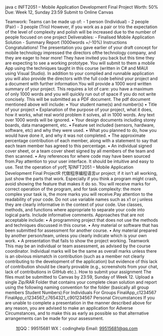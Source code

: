 java c
INFT2051 – Mobile Application Development 
Final Project 
Worth: 50% Due: Week 12, Sunday 23:59 Submit to Online Canvas 


Teamwork: Teams can be made up of: -             1 person (Individual) - 2 people (Pair) - 3 people (Trio) However, if you work as a pair or trio the expectation of the level of complexity and polish will be increased due to the number of people focused on one project Deliverables: - Finalised Mobile Application Solution - Summary Report (1000words +/-10%) 
Instructions Congratulations! The   presentation   you gave earlier of   your draft concept for mobile   technology   impressed the directors ofthe   technology company, and they are eager   to hear   more! They   have   invited you back but this time they are expecting to   see   a working   prototype.   You   will   submit   to them   a   mobile   App   using   the   techniques   taught   in   this   course   (written   in   C#   and   MAUI   using   Visual   Studio).
In addition to your complied and runnable application you will   also provide the   directors with   the full code behind your project and a document with   further information.You will provide a   1000 word written summary of   your project. This requires a lot of   care: you   have a maximum of   only   1000 words and you will quickly run out of   space if   you do not write   concisely. This will be submitted as a PDF   document.
The   pdf   document   mentioned   above   will   include:
•         Your student name(s) and number(s)
•         Title   of   your   project
•         Explanation of   the purpose of   your project, what it does, how it works, what real world problem it solves, all in   1000 words. Any text over   1000   words   will   be   ignored.
•         Your design documents including storey boards, data management, etc.
•         Feature set included (sensors, hardware, software, etc)   and why   they   were   used.
•         What you planned to do, how you would have done it, and why it was not   completed.
•         The   approximate   percentage   contribution   of each   member,   along   with   a   statement   to   say that each team member has agreed to this percentage.
•         An   individual   signed   cover   sheet,   or   a team   cover   sheet   signed by   all members   of   the   team and then   scanned.
•         Any references for where code may have been sourced from.Pay attention to your user interface. It should be intuitive and easy to use. Test the operation of   yo代 写INFT2051 – Mobile Application Development Final ProjectR
代做程序编程语言ur   project;   if it   isn’t   all   working, just   show   the   parts   that   work.   Especially   if you   think   a program might   crash,   avoid   showing the   feature that makes   it   do   so.   You   will   receive   marks   for   correct   operation   of   the   program,   and   for   task   complexity:   the   more   complex   your   task   is,   the more marks you will receive.Pay   attention   to   the   readability   of   your   code. Do   not   use   variable   names   such   as   x1   or   j   unless they   are   clearly   informative   in the   context   of   your   code. Use   classes, methods,   and   functions   where appropriate to separate your code into logical parts. Include   informative   comments.
Approaches that are not acceptable include:
•         A   programming   project   that   does   not   use   the   methods   and   techniques   discussed   in   this course.
•         Any material or software that has been submitted for   assessment   for   another   course.
•         Any   material   prepared   by   another   person/team,   unless   you   clearly   indicate   which   is   your own work.
•         A   presentation   that   fails   to   show   the   project   working.
Teamwork This may be an individual or team assessment, as advised by the course coordinator. Individual   marks will be the   same   as   overall marks   unless   there   is   an   obvious   mismatch   in   contribution   (such as a member not clearly contributing to the development of   the application) but evidence   of   this   lack   of contribution   should be   clearly provable   (e.g.,   screenshots   from your   chat,   lack   of   contributions   in   GitHub   etc.).
How to submit your assignment 
The files must be submitted to Canvas by 23:59, Sunday of Week 12. Upload   a   single Zip/RAR Folder that   contains your   complete   clean   solution   and   report   using   the    following    naming      convention      for      the      folder      (basically      all      group      members       Student   Numbers):For Individuals For Groups FinalApp_c1234567 FinalApp_c1234567_c7654321_c901234567 
Personal Circumstances If   you are unable to complete a presentation in the manner described above for any reason, you   are   advised   to   make   an   application   for   Adverse   Circumstances,   and   to   make   this   as   early   as   possible so that alternative arrangements can be made for your assessment.



         
加QQ：99515681  WX：codinghelp  Email: 99515681@qq.com

